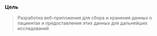 ### Цель
> Разработка веб-приложения для сбора и хранения данных о пациентах и предоставления этих данных для дальнейших исследований